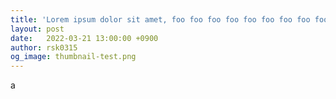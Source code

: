 ```yaml
---
title: 'Lorem ipsum dolor sit amet, foo foo foo foo foo foo foo foo foo foo \\(\log(n)\\) `code` _italic_ <p>あ</p>'
layout: post
date:   2022-03-21 13:00:00 +0900
author: rsk0315
og_image: thumbnail-test.png
---
```


a
